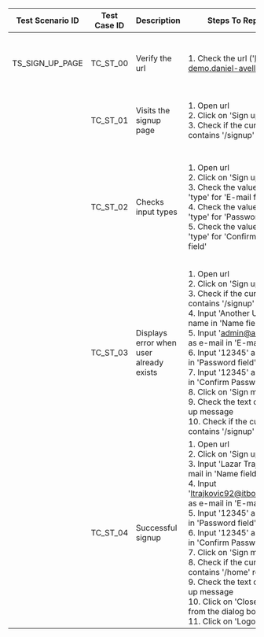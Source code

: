 | Test Scenario ID | Test Case ID | Description                             | Steps To Reproduce                                                                                                                                                                                                                                                                                                                                                                                                                                                                                                          | Expected Results                                                                                                                                                                                                                                                             | Actual Results |
| ---------------- | ------------ | --------------------------------------- | --------------------------------------------------------------------------------------------------------------------------------------------------------------------------------------------------------------------------------------------------------------------------------------------------------------------------------------------------------------------------------------------------------------------------------------------------------------------------------------------------------------------------- |------------------------------------------------------------------------------------------------------------------------------------------------------------------------------------------------------------------------------------------------------------------------------| -------------- |
| TS_SIGN_UP_PAGE  | TC_ST_00     | Verify the url                          | 1\. Check the url ('https://vue-demo.daniel-avellaneda.com')                                                                                                                                                                                                                                                                                                                                                                                                                                                                | [https://vue-demo.daniel-avellaneda.com](https://vue-demo.daniel-avellaneda.com/)                                                                                                                                                                                            |                |
|                  | TC_ST_01     | Visits the signup page                  | 1\. Open url<br>2\. Click on 'Sign up button'<br>3\. Check if the current url contains '/signup' route<br>                                                                                                                                                                                                                                                                                                                                                                                                                  | User will be redirected to the signup page<br>Url will be 'https://vue-demo.daniel-avellaneda.com/signup'                                                                                                                                                                    |                |
|                  | TC_ST_02     | Checks input types                      | 1\. Open url<br>2\. Click on 'Sign up button'<br>3\. Check the value of attribute 'type' for 'E-mail field'<br>4\. Check the value of attribute 'type' for 'Password field'<br>5\. Check the value of attribute 'type' for 'Confirm Password field'                                                                                                                                                                                                                                                                         | User will be redirected to the signup page<br>Value of the 'E-mail field' for attribute 'type' will be 'email'<br>Value of the 'Password field' for attribute 'type' will be 'password'<br>Value of the 'Confirm Password field' for attribute 'type' will be 'password'     |                |
|                  | TC_ST_03     | Displays error when user already exists | 1\. Open url<br>2\. Click on 'Sign up button'<br>3\. Check if the current url contains '/signup' route<br>4\. Input 'Another User' as name in 'Name field'<br>5\. Input 'admin@admin.com' as e-mail in 'E-mail field'<br>6\. Input '12345' as password in 'Password field'<br>7\. Input '12345' as password in 'Confirm Password field'<br>8\. Click on 'Sign me up button'<br>9\. Check the text of the pop-up message<br>10\. Check if the current url contains '/signup' route                                           | User will be redirected to the signup page<br>Url will be 'https://vue-demo.daniel-avellaneda.com/signup' <br>User will fail to sign up<br>Text of the pop-up message will be 'E-mail already exists'<br>Url will be 'https://vue-demo.daniel-avellaneda.com/signup' <br> |                |
|                  | TC_ST_04     | Successful signup                       | 1\. Open url<br>2\. Click on 'Sign up button'<br>3\. Input 'Lazar Trajkovic' as e-mail in 'Name field'<br>4\. Input 'ltrajkovic92@itbootcamp.com' as e-mail in 'E-mail field'<br>5\. Input '12345' as password in 'Password field'<br>6\. Input '12345' as password in 'Confirm Password field'<br>7\. Click on 'Sign me up button'<br>8\. Check if the current url contains '/home' route<br>9\. Check the text of the pop-up message<br>10\. Click on 'Close button' from the dialog box<br>11\. Click on 'Logout button' | User will be redirected to the signup page<br>User will be successfully signed up<br>Url will be 'https://vue-demo.daniel-avellaneda.com/home' <br>Text of the pop-up message will be 'IMPORTANT: Verify your account'<br>User will be logged out<br>                        |                |